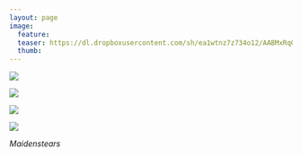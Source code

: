 ```yaml
---
layout: page
image:
  feature:
  teaser: https://dl.dropboxusercontent.com/sh/ea1wtnz7z734o12/AABMxRqG58cuxrQamlX3UG44a/luontokuvat/kes%C3%A4/2/DSC31708-245px.jpg
  thumb:
---
```


[![](https://dl.dropboxusercontent.com/sh/ea1wtnz7z734o12/AAAgOLNXH-JhmuS2NCeldS8Ja/luontokuvat/kes%C3%A4/2/DSC31709-800px.jpg)](https://dl.dropboxusercontent.com/sh/ea1wtnz7z734o12/AAAQcc3laQ7WIUUtJx8Lc4wIa/luontokuvat/kes%C3%A4/2/DSC31709.jpg)

[![](https://dl.dropboxusercontent.com/sh/ea1wtnz7z734o12/AABx2c9_7h6BYXLNSeYi2T8xa/luontokuvat/kes%C3%A4/2/DSC31711-800px.jpg)](https://dl.dropboxusercontent.com/sh/ea1wtnz7z734o12/AADSG2T3zofYHQBzo2tWo5jpa/luontokuvat/kes%C3%A4/2/DSC31711.jpg)

[![](https://dl.dropboxusercontent.com/sh/ea1wtnz7z734o12/AADtMkEC8v6oYqd0u-RJbIwHa/luontokuvat/kes%C3%A4/2/DSC31706-800px.jpg)](https://dl.dropboxusercontent.com/sh/ea1wtnz7z734o12/AABrJy9hoy03YCfDWaGqV-sRa/luontokuvat/kes%C3%A4/2/DSC31706.jpg)

[![](https://dl.dropboxusercontent.com/sh/ea1wtnz7z734o12/AAAmqNFHkzOoy3WzVQcRBoYXa/luontokuvat/kes%C3%A4/2/DSC31708-800px.jpg)](https://dl.dropboxusercontent.com/sh/ea1wtnz7z734o12/AAASUXMprTy_0kEWfice9UbIa/luontokuvat/kes%C3%A4/2/DSC31708.jpg)

*Maidenstears*
